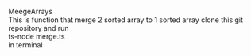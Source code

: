MeegeArrays<br />
This is function that merge 2 sorted array to 1 sorted array
clone this git repository and run <br />
ts-node merge.ts <br />
in terminal

